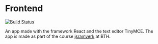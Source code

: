 # Frontend

[![Build Status](https://app.travis-ci.com/sigridjonsson/frontendJS.svg?branch=main)](https://app.travis-ci.com/sigridjonsson/frontendJS)

An app made with the framework React and the text editor TinyMCE.
The app is made as part of the course [jsramverk](https://jsramverk.se) at BTH.
